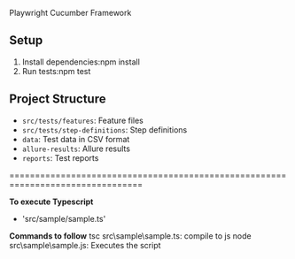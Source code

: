 Playwright Cucumber Framework

## Setup
1. Install dependencies:npm install
2. Run tests:npm test
   
## Project Structure
- `src/tests/features`: Feature files
- `src/tests/step-definitions`: Step definitions
- `data`: Test data in CSV format
- `allure-results`: Allure results
- `reports`: Test reports

================================================================================

**To execute Typescript**
- 'src/sample/sample.ts' 

**Commands to follow**
tsc  src\sample\sample.ts: compile to js
node  src\sample\sample.js: Executes the script
